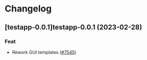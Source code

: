# Changelog



## [testapp-0.0.1]testapp-0.0.1 (2023-02-28)

### Feat

- Rework GUI templates ([#7545](https://github.com/truecharts/charts/issues/7545))
  
  